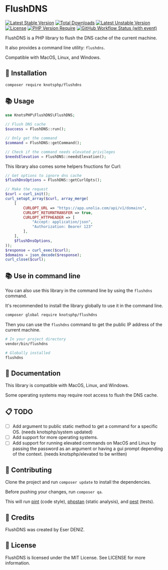 # FlushDNS

[![Latest Stable Version](https://poser.pugx.org/knotsphp/flushdns/v)](https://packagist.org/packages/knotsphp/flushdns) 
[![Total Downloads](https://poser.pugx.org/knotsphp/flushdns/downloads)](https://packagist.org/packages/knotsphp/flushdns) 
[![Latest Unstable Version](https://poser.pugx.org/knotsphp/flushdns/v/unstable)](https://packagist.org/packages/knotsphp/flushdns) 
[![License](https://poser.pugx.org/knotsphp/flushdns/license)](https://packagist.org/packages/knotsphp/flushdns) 
[![PHP Version Require](https://poser.pugx.org/knotsphp/flushdns/require/php)](https://packagist.org/packages/knotsphp/flushdns) 
[![GitHub Workflow Status (with event)](https://img.shields.io/github/actions/workflow/status/knotsphp/flushdns/test.yml?label=Tests)](https://github.com/knotsphp/flushdns/actions/workflows/test.yml)

FlushDNS is a PHP library to flush the DNS cache of the current machine.

It also provides a command line utility: `flushdns`.

Compatible with MacOS, Linux, and Windows.

## 🚀 Installation

```bash
composer require knotsphp/flushdns
```

## 📚 Usage
```php
use KnotsPHP\FlushDNS\FlushDNS;

// Flush DNS cache
$success = FlushDNS::run(); 

// Only get the command
$command = FlushDNS::getCommand();

// Check if the command needs elevated privileges
$needsElevation = FlushDNS::needsElevation();
```

This library also comes some helpers fnuctions for Curl:

```php
// Get options to ignore dns cache
$flushDnsOptions = FlushDNS::getCurlOpts();

// Make the request
$curl = curl_init();
curl_setopt_array($curl, array_merge(
    [
        CURLOPT_URL => "https://app.unolia.com/api/v1/domains",
        CURLOPT_RETURNTRANSFER => true,
        CURLOPT_HTTPHEADER => [
            "Accept: application/json",
            "Authorization: Bearer 123"
        ],
    ],
    $flushDnsOptions,
));
$response = curl_exec($curl);
$domains = json_decode($response);
curl_close($curl);
```

## 📚 Use in command line

You can also use this library in the command line by using the `flushdns` command.

It's recommended to install the library globally to use it in the command line.
```bash
composer global require knotsphp/flushdns
```

Then you can use the `flushdns` command to get the public IP address of the current machine.
```bash
# In your project directory
vendor/bin/flushdns

# Globally installed
flushdns
```

## 📖 Documentation
This library is compatible with MacOS, Linux, and Windows.

Some operating systems may require root access to flush the DNS cache.

## 📋 TODO
- [ ] Add argument to public static method to get a command for a specific OS. (needs knotsphp/system updated)
- [ ] Add support for more operating systems.
- [ ] Add support for running elevated commands on MacOS and Linux by passing the password as an argument or having a gui prompt depending of the context. (needs knotsphp/elevated to be written)

## 🤝 Contributing
Clone the project and run `composer update` to install the dependencies.

Before pushing your changes, run `composer qa`. 

This will run [pint](http://github.com/laravel/pint) (code style), [phpstan](http://github.com/phpstan/phpstan) (static analysis), and [pest](http://github.com/pestphp/pest) (tests).

## 👥 Credits

FlushDNS was created by Eser DENIZ.

## 📝 License

FlushDNS is licensed under the MIT License. See LICENSE for more information.
